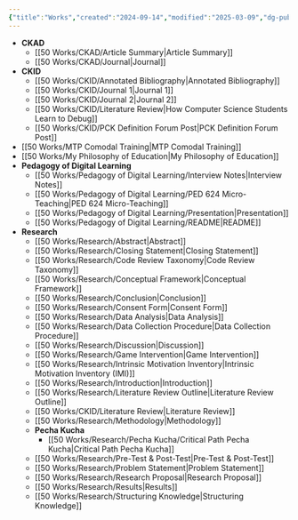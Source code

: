 ```yaml
---
{"title":"Works","created":"2024-09-14","modified":"2025-03-09","dg-publish":true,"dg-permalink":"works","permalink":"/works/","dgPassFrontmatter":true,"updated":"2025-03-09"}
---
```





- **CKAD**
	- [[50 Works/CKAD/Article Summary\|Article Summary]]
	- [[50 Works/CKAD/Journal\|Journal]]
- **CKID**
	- [[50 Works/CKID/Annotated Bibliography\|Annotated Bibliography]]
	- [[50 Works/CKID/Journal 1\|Journal 1]]
	- [[50 Works/CKID/Journal 2\|Journal 2]]
	- [[50 Works/CKID/Literature Review\|How Computer Science Students Learn to Debug]]
	- [[50 Works/CKID/PCK Definition Forum Post\|PCK Definition Forum Post]]
- [[50 Works/MTP Comodal Training\|MTP Comodal Training]]
- [[50 Works/My Philosophy of Education\|My Philosophy of Education]]
- **Pedagogy of Digital Learning**
	- [[50 Works/Pedagogy of Digital Learning/Interview Notes\|Interview Notes]]
	- [[50 Works/Pedagogy of Digital Learning/PED 624 Micro-Teaching\|PED 624 Micro-Teaching]]
	- [[50 Works/Pedagogy of Digital Learning/Presentation\|Presentation]]
	- [[50 Works/Pedagogy of Digital Learning/README\|README]]
- **Research**
	- [[50 Works/Research/Abstract\|Abstract]]
	- [[50 Works/Research/Closing Statement\|Closing Statement]]
	- [[50 Works/Research/Code Review Taxonomy\|Code Review Taxonomy]]
	- [[50 Works/Research/Conceptual Framework\|Conceptual Framework]]
	- [[50 Works/Research/Conclusion\|Conclusion]]
	- [[50 Works/Research/Consent Form\|Consent Form]]
	- [[50 Works/Research/Data Analysis\|Data Analysis]]
	- [[50 Works/Research/Data Collection Procedure\|Data Collection Procedure]]
	- [[50 Works/Research/Discussion\|Discussion]]
	- [[50 Works/Research/Game Intervention\|Game Intervention]]
	- [[50 Works/Research/Intrinsic Motivation Inventory\|Intrinsic Motivation Inventory (IMI)]]
	- [[50 Works/Research/Introduction\|Introduction]]
	- [[50 Works/Research/Literature Review Outline\|Literature Review Outline]]
	- [[50 Works/CKID/Literature Review\|Literature Review]]
	- [[50 Works/Research/Methodology\|Methodology]]
	- **Pecha Kucha**
		- [[50 Works/Research/Pecha Kucha/Critical Path Pecha Kucha\|Critical Path Pecha Kucha]]
	- [[50 Works/Research/Pre-Test & Post-Test\|Pre-Test & Post-Test]]
	- [[50 Works/Research/Problem Statement\|Problem Statement]]
	- [[50 Works/Research/Research Proposal\|Research Proposal]]
	- [[50 Works/Research/Results\|Results]]
	- [[50 Works/Research/Structuring Knowledge\|Structuring Knowledge]]


